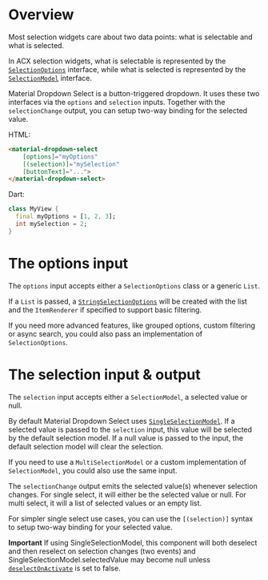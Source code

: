 # Overview

Most selection widgets care about two data points: what is selectable and what
is selected.

In ACX selection widgets, what is selectable is represented by the
[`SelectionOptions`](https://github.com/dart-lang/angular_components/blob/master/angular_components/lib/model/selection/selection_options.dart)
interface, while what is selected is represented by the
[`SelectionModel`](https://github.com/dart-lang/angular_components/blob/master/angular_components/lib/model/selection/selection_model.dart)
interface.

Material Dropdown Select is a button-triggered dropdown. It uses these two
interfaces via the `options` and `selection` inputs. Together with the
`selectionChange` output, you can setup two-way binding for the selected value.

HTML:

```html
<material-dropdown-select
    [options]="myOptions"
    [(selection)]="mySelection"
    [buttonText]="...">
</material-dropdown-select>
```

Dart:

```dart
class MyView {
  final myOptions = [1, 2, 3];
  int mySelection = 2;
}
```

# The options input

The `options` input accepts either a `SelectionOptions` class or a generic
`List`.

If a `List` is passed, a
[`StringSelectionOptions`](https://github.com/dart-lang/angular_components/blob/master/angular_components/lib/model/selection/string_selection_options.dart)
will be created with the list and the `ItemRenderer` if specified to support
basic filtering.

If you need more advanced features, like grouped options, custom filtering or
async search, you could also pass an implementation of `SelectionOptions`.

# The selection input & output

The `selection` input accepts either a `SelectionModel`, a selected value or
null.

By default Material Dropdown Select uses
[`SingleSelectionModel`](https://github.com/dart-lang/angular_components/blob/master/angular_components/lib/src/model/selection/single_selection_model_impl.dart).
If a selected value is passed to the `selection` input, this value will be
selected by the default selection model. If a null value is passed to the input,
the default selection model will clear the selection.

If you need to use a `MultiSelectionModel` or a custom implementation of
`SelectionModel`, you could also use the same input.

The `selectionChange` output emits the selected value(s) whenever selection
changes. For single select, it will either be the selected value or null. For
multi select, it will a list of selected values or an empty list.

For simpler single select use cases, you can use the `[(selection)]` syntax to
setup two-way binding for your selected value.

**Important** If using SingleSelectionModel, this component will both deselect
and then reselect on selection changes (two events) and
SingleSelectionModel.selectedValue may become null unless
[`deselectOnActivate`](https://github.com/dart-lang/angular_components/blob/master/angular_components/lib/material_select/material_dropdown_select.dart?q=deselectOnActivate)
is set to false.
